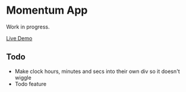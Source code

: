 # Momentum App

Work in progress.

[Live Demo](https://momentum-jeffdelara.netlify.app/)

## Todo
- Make clock hours, minutes and secs into their own div so it doesn't wiggle
- Todo feature
